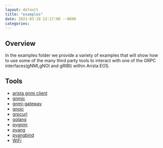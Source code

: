 ```yaml
---
layout: default
title: "examples"
date: 2021-03-18 12:17:00 --0600
categories:
---
```


## Overview

In the examples folder we provide a variety of examples that will show how to use some of the many third party
tools to interact with one of the GRPC
interfaces(gNMI,gNOI and gRIBI) within Arista EOS.

## Tools

- [arista gnmi client](gnmi-clients/arista-gnmi)
- [gnmic](gnmi-clients/gnmic)
- [gnmi-gateway](gnmi-gateway)
- [gnoic](gnoi/gnoic)
- [grpcurl](gnoi/grpcurl)
- [golang](golang)
- [pygnmi](pygnmi)
- [pyang](pyang)
- [pyangbind](pyangbind)
- [WiFi](Temp)